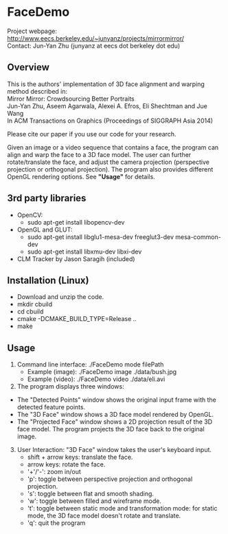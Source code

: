 # FaceDemo
Project webpage: http://www.eecs.berkeley.edu/~junyanz/projects/mirrormirror/  
Contact: Jun-Yan Zhu (junyanz at eecs dot berkeley dot edu)


## Overview
This is the authors' implementation of 3D face alignment and warping method described in:  
Mirror Mirror: Crowdsourcing Better Portraits  
Jun-Yan Zhu, Aseem Agarwala, Alexei A. Efros, Eli Shechtman and Jue Wang  
In ACM Transactions on Graphics (Proceedings of SIGGRAPH Asia 2014)  

Please cite our paper if you use our code for your research.

Given an image or a video sequence that contains a face, the program can align and warp the face to a 3D face model. The user can further rotate/translate the face, and adjust the camera projection (perspective projection or orthogonal projection). The program also provides different OpenGL rendering options. See **"Usage"** for details.


## 3rd party libraries
* OpenCV:
  - sudo apt-get install libopencv-dev
* OpenGL and GLUT:
  - sudo apt-get install libglu1-mesa-dev freeglut3-dev mesa-common-dev
  - sudo apt-get install libxmu-dev libxi-dev
* CLM Tracker by Jason Saragih (included)


## Installation (Linux)
* Download and unzip the code.
* mkdir cbuild
* cd cbuild
* cmake -DCMAKE_BUILD_TYPE=Release ..
* make


## Usage
1. Command line interface: ./FaceDemo mode filePath  
   - Example (image): ./FaceDemo image ./data/bush.jpg  
   - Example (video): ./FaceDemo video ./data/eli.avi  
2. The program displays three windows:
  - The "Detected Points" window shows the original input frame with the detected feature points.
   - The "3D Face" window shows a 3D face model rendered by OpenGL.
   - The "Projected Face" window shows a 2D projection result of the 3D face model. The program projects the 3D face back to the original image.
3. User Interaction: "3D Face" window takes the user's keyboard input.
   - shift + arrow keys: translate the face.
   - arrow keys: rotate the face.
   - '+'/'-': zoom in/out
   - 'p':  toggle between perspective projection and orthogonal projection.
   - 's':  toggle between flat and smooth shading.
   - 'w':  toggle between filled and wireframe mode.
   - 't':  toggle between static mode and transformation mode: for static mode, the 3D face model doesn't rotate and translate.
   - 'q':  quit the program
